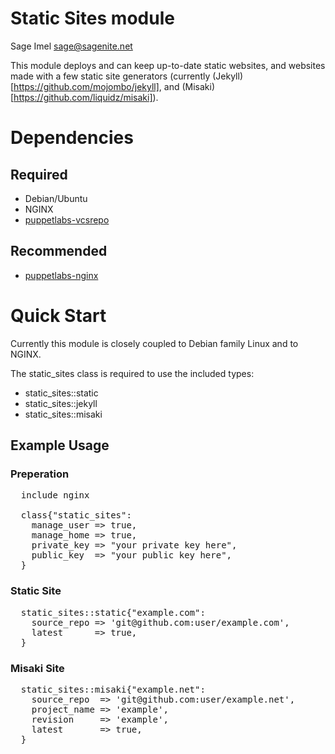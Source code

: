 # Static Sites module

Sage Imel <sage@sagenite.net>

This module deploys and can keep up-to-date static websites,
and websites made with a few static site generators (currently (Jekyll)[https://github.com/mojombo/jekyll], and (Misaki)[https://github.com/liquidz/misaki]).

# Dependencies

## Required
* Debian/Ubuntu
* NGINX
* [puppetlabs-vcsrepo](https://github.com/puppetlabs/puppetlabs-vcsrepo)

## Recommended
* [puppetlabs-nginx](https://github.com/puppetlabs/puppetlabs-nginx)

# Quick Start

Currently this module is closely coupled to Debian family Linux and to NGINX.

The static_sites class is required to use the included types:
* static_sites::static
* static_sites::jekyll
* static_sites::misaki

## Example Usage

### Preperation
<pre>
  include nginx

  class{"static_sites":
    manage_user => true,
    manage_home => true,
    private_key => "your private key here",
    public_key  => "your public key here",
  }
</pre>

### Static Site
<pre>
  static_sites::static{"example.com":
    source_repo => 'git@github.com:user/example.com',
    latest      => true,
  }
</pre>

### Misaki Site
<pre>
  static_sites::misaki{"example.net":
    source_repo  => 'git@github.com:user/example.net',
    project_name => 'example',
    revision     => 'example',
    latest       => true,
  }
</pre>
